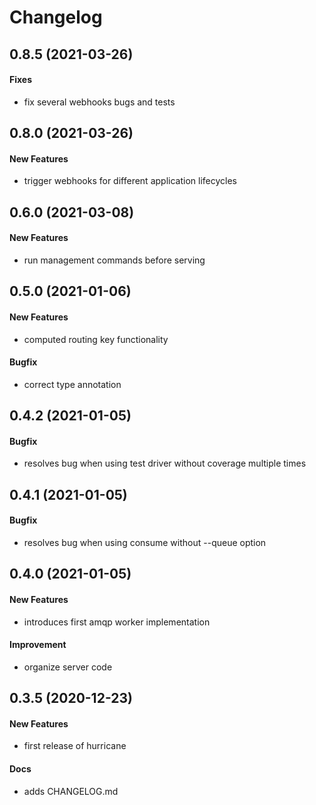 # Changelog

## 0.8.5 (2021-03-26)

#### Fixes

* fix several webhooks bugs and tests


## 0.8.0 (2021-03-26)

#### New Features

* trigger webhooks for different application lifecycles


## 0.6.0 (2021-03-08)

#### New Features

* run management commands before serving

## 0.5.0 (2021-01-06)

#### New Features

* computed routing key functionality

#### Bugfix

* correct type annotation

## 0.4.2 (2021-01-05)

#### Bugfix

* resolves bug when using test driver without coverage multiple times

## 0.4.1 (2021-01-05)

#### Bugfix

* resolves bug when using consume without --queue option

## 0.4.0 (2021-01-05)

#### New Features

* introduces first amqp worker implementation

#### Improvement

* organize server code

## 0.3.5 (2020-12-23)

#### New Features

* first release of hurricane
#### Docs

* adds CHANGELOG.md
